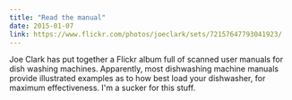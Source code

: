 ```yaml
---
title: "Read the manual"
date: 2015-01-07
link: https://www.flickr.com/photos/joeclark/sets/72157647793041923/
---
```

 Joe Clark has put together a Flickr album full of scanned user manuals for dish washing machines. Apparently, most dishwashing machine manuals provide illustrated examples as to how best load your dishwasher, for maximum effectiveness. I'm a sucker for this stuff.
